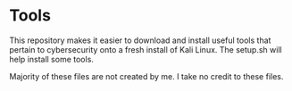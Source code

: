 # Tools
This repository makes it easier to download and install useful tools that pertain to cybersecurity onto a fresh install of Kali Linux. The setup.sh will help install some tools. 

Majority of these files are not created by me. I take no credit to these files. 
